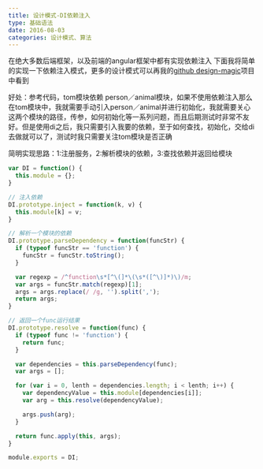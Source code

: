 ```yaml
---
title: 设计模式-DI依赖注入
type: 基础语法
date: 2016-08-03
categories: 设计模式、算法
---
```

在绝大多数后端框架，以及前端的angular框架中都有实现依赖注入
下面我将简单的实现一下依赖注入模式，更多的设计模式可以再我的[github design-magic](https://github.com/zhentaoo/design-magic)项目中看到

好处：参考代码，tom模块依赖 person／animal模块，如果不使用依赖注入那么在tom模块中，我就需要手动引入person／animal并进行初始化，我就需要关心这两个模块的路径，传参，如何初始化等一系列问题，而且后期测试时非常不友好。但是使用di之后，我只需要引入我要的依赖，至于如何查找，初始化，交给di去做就可以了，测试时我只需要关注tom模块是否正确

简明实现思路：1:注册服务，2:解析模块的依赖，3:查找依赖并返回给模块

```js
var DI = function() {
  this.module = {};
}

// 注入依赖
DI.prototype.inject = function(k, v) {
  this.module[k] = v;
}

// 解析一个模块的依赖
DI.prototype.parseDependency = function(funcStr) {
  if (typeof funcStr == 'function') {
    funcStr = funcStr.toString();
  }

  var regexp = /^function\s*[^\(]*\(\s*([^\)]*)\)/m;
  var args = funcStr.match(regexp)[1];
  args = args.replace(/ /g, '').split(',');
  return args;
}

// 返回一个func运行结果
DI.prototype.resolve = function(func) {
  if (typeof func != 'function') {
    return func;
  }

  var dependencies = this.parseDependency(func);
  var args = [];

  for (var i = 0, lenth = dependencies.length; i < lenth; i++) {
    var dependencyValue = this.module[dependencies[i]];
    var arg = this.resolve(dependencyValue);

    args.push(arg);
  }

  return func.apply(this, args);
}

module.exports = DI;
```
